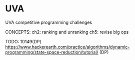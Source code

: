 # UVA
UVA competitive programming challenges

CONCEPTS:
ch2: ranking and unranking
ch5: revise big ops


TODO:
10149(DP)
https://www.hackerearth.com/practice/algorithms/dynamic-programming/state-space-reduction/tutorial/ (DP)